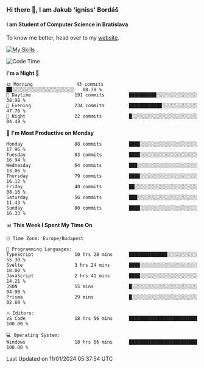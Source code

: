 ### Hi there 👋, I am Jakub 'igniss' Bordáš

#### I am Student of Computer Science in Bratislava
To know me better, head over to my [website](https://bordas.sk).

[![My Skills](https://skillicons.dev/icons?i=js,html,css,figma,svelte,java,kotlin,python,postgresql,typescript,nest,nodejs)](https://bordas.sk)


<!--START_SECTION:waka-->
![Code Time](http://img.shields.io/badge/Code%20Time-1%2C341%20hrs%2018%20mins-blue)

**I'm a Night 🦉** 

```text
🌞 Morning                43 commits          ██░░░░░░░░░░░░░░░░░░░░░░░   08.78 % 
🌆 Daytime                191 commits         ██████████░░░░░░░░░░░░░░░   38.98 % 
🌃 Evening                234 commits         ████████████░░░░░░░░░░░░░   47.76 % 
🌙 Night                  22 commits          █░░░░░░░░░░░░░░░░░░░░░░░░   04.49 % 
```
📅 **I'm Most Productive on Monday** 

```text
Monday                   88 commits          ████░░░░░░░░░░░░░░░░░░░░░   17.96 % 
Tuesday                  83 commits          ████░░░░░░░░░░░░░░░░░░░░░   16.94 % 
Wednesday                64 commits          ███░░░░░░░░░░░░░░░░░░░░░░   13.06 % 
Thursday                 79 commits          ████░░░░░░░░░░░░░░░░░░░░░   16.12 % 
Friday                   40 commits          ██░░░░░░░░░░░░░░░░░░░░░░░   08.16 % 
Saturday                 56 commits          ███░░░░░░░░░░░░░░░░░░░░░░   11.43 % 
Sunday                   80 commits          ████░░░░░░░░░░░░░░░░░░░░░   16.33 % 
```


📊 **This Week I Spent My Time On** 

```text
🕑︎ Time Zone: Europe/Budapest

💬 Programming Languages: 
TypeScript               10 hrs 28 mins      ██████████████░░░░░░░░░░░   55.30 % 
Svelte                   3 hrs 24 mins       ████░░░░░░░░░░░░░░░░░░░░░   18.00 % 
JavaScript               2 hrs 41 mins       ████░░░░░░░░░░░░░░░░░░░░░   14.21 % 
JSON                     55 mins             █░░░░░░░░░░░░░░░░░░░░░░░░   04.90 % 
Prisma                   29 mins             █░░░░░░░░░░░░░░░░░░░░░░░░   02.60 % 

🔥 Editors: 
VS Code                  18 hrs 56 mins      █████████████████████████   100.00 % 

💻 Operating System: 
Windows                  18 hrs 56 mins      █████████████████████████   100.00 % 
```


 Last Updated on 11/01/2024 05:37:54 UTC
<!--END_SECTION:waka-->
